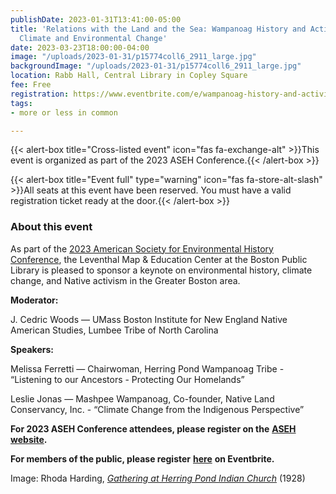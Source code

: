 ```yaml
---
publishDate: 2023-01-31T13:41:00-05:00
title: 'Relations with the Land and the Sea: Wampanoag History and Activism Confronting
  Climate and Environmental Change'
date: 2023-03-23T18:00:00-04:00
image: "/uploads/2023-01-31/p15774coll6_2911_large.jpg"
backgroundImage: "/uploads/2023-01-31/p15774coll6_2911_large.jpg"
location: Rabb Hall, Central Library in Copley Square
fee: Free
registration: https://www.eventbrite.com/e/wampanoag-history-and-activism-confronting-climate-and-environmental-change-tickets-506518980907
tags:
- more or less in common

---
```


{{< alert-box title="Cross-listed event" icon="fas fa-exchange-alt" >}}This event is organized as part of the 2023 ASEH Conference.{{< /alert-box >}}

{{< alert-box title="Event full" type="warning" icon="fas fa-store-alt-slash" >}}All seats at this event have been reserved. You must have a valid registration ticket ready at the door.{{< /alert-box >}}


### About this event

As part of the [2023 American Society for Environmental History Conference](https://aseh.org/aseh-2023-conference), the Leventhal Map & Education Center at the Boston Public Library is pleased to sponsor a keynote on environmental history, climate change, and Native activism in the Greater Boston area.

**Moderator:**

J. Cedric Woods — UMass Boston Institute for New England Native American Studies, Lumbee Tribe of North Carolina

**Speakers:**

Melissa Ferretti — Chairwoman, Herring Pond Wampanoag Tribe - “Listening to our Ancestors - Protecting Our Homelands”

Leslie Jonas — Mashpee Wampanoag, Co-founder, Native Land Conservancy, Inc. - “Climate Change from the Indigenous Perspective”

**For 2023 ASEH Conference attendees, please register on the** [**ASEH website**](https://aseh.org/aseh-2023-plenary-panel/)**.**

**For members of the public, please register** [**here**](https://www.eventbrite.com/e/wampanoag-history-and-activism-confronting-climate-and-environmental-change-tickets-506518980907) **on Eventbrite.**

Image: Rhoda Harding, [_Gathering at Herring Pond Indian Church_](https://www.digitalcommonwealth.org/search/commonwealth-oai:v118sx25j) (1928)
